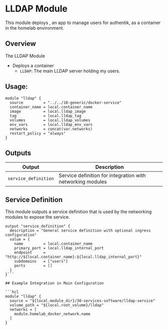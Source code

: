# LLDAP Module

This module deploys [](), an app to manage users for authentik, as a container in the homelab environment.

## Overview

The LLDAP Module

- Deploys a container
    - `LLDAP`: The main LLDAP server holding my users.

## Usage:
```hcl
module "lldap" {
  source         = "../../10-generic/docker-service"
  container_name = local.container_name
  image          = local.lldap_image
  tag            = local.lldap_tag
  volumes        = local.lldap_volumes
  env_vars       = local.lldap_env_vars
  networks       = concat(var.networks)
  restart_policy = "always"
}
```

## Outputs

| Output               | Description                                                |
| -------------------- | ---------------------------------------------------------- |
| `service_definition` | Service definition for integration with networking modules |

## Service Definition

This module outputs a service definition that is used by the networking modules to expose the service.

```hcl
output "service_definition" {
  description = "General service definition with optional ingress configuration"
  value = {
    name         = local.container_name
    primary_port = local.lldap_internal_port
    endpoint     = "http://${local.container_name}:${local.lldap_internal_port}"
    subdomains   = ["users"]
    ports        = []
  }
}```

## Example Integration in Main Configuration

```hcl
module "lldap" {
  source = "${local.module_dir}/30-services-software/lldap-service"
  volume_path = "${local.root_volume}/lldap"
  networks = [
    module.homelab_docker_network.name
  ]
}
```